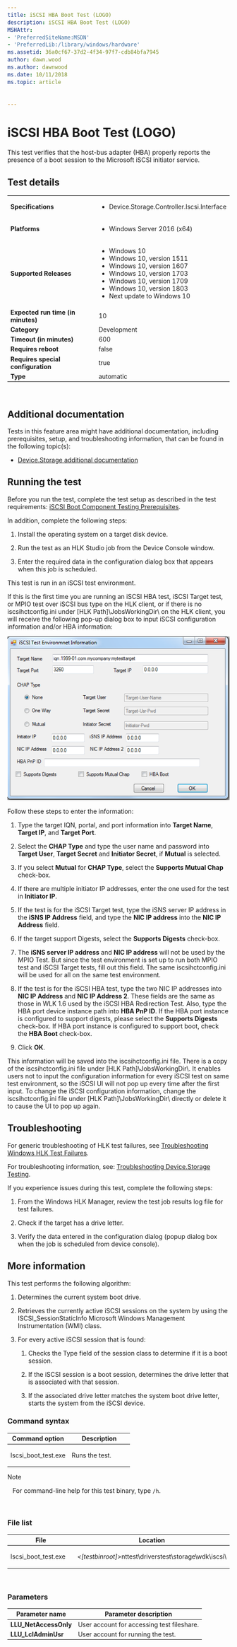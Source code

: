 ```yaml
---
title: iSCSI HBA Boot Test (LOGO)
description: iSCSI HBA Boot Test (LOGO)
MSHAttr:
- 'PreferredSiteName:MSDN'
- 'PreferredLib:/library/windows/hardware'
ms.assetid: 36a0cf67-37d2-4f34-97f7-cdb84bfa7945
author: dawn.wood
ms.author: dawnwood
ms.date: 10/11/2018
ms.topic: article


---
```


# <span id="p_hlk_test.ca7ad4d0-6950-4e2d-bdfe-b80c7873ba90"></span>iSCSI HBA Boot Test (LOGO)


This test verifies that the host-bus adapter (HBA) properly reports the presence of a boot session to the Microsoft iSCSI initiator service.

## Test details
|||
|---|---|
| **Specifications**  | <ul><li>Device.Storage.Controller.Iscsi.Interface</li></ul> |  
| **Platforms**   | <ul><li>Windows Server 2016 (x64)</li></ul> |
| **Supported Releases** | <ul><li>Windows 10</li><li>Windows 10, version 1511</li><li>Windows 10, version 1607</li><li>Windows 10, version 1703</li><li>Windows 10, version 1709</li><li>Windows 10, version 1803</li><li>Next update to Windows 10</li></ul> |
|**Expected run time (in minutes)**| 10 |
|**Category**| Development |
|**Timeout (in minutes)**| 600 |
|**Requires reboot**| false |
|**Requires special configuration**| true |
|**Type**| automatic |

 

## <span id="Additional_documentation"></span><span id="additional_documentation"></span><span id="ADDITIONAL_DOCUMENTATION"></span>Additional documentation


Tests in this feature area might have additional documentation, including prerequisites, setup, and troubleshooting information, that can be found in the following topic(s):

-   [Device.Storage additional documentation](device-storage-additional-documentation.md)

## <span id="Running_the_test"></span><span id="running_the_test"></span><span id="RUNNING_THE_TEST"></span>Running the test


Before you run the test, complete the test setup as described in the test requirements: [iSCSI Boot Component Testing Prerequisites](iscsi-boot-component-testing-prerequisites.md).

In addition, complete the following steps:

1.  Install the operating system on a target disk device.

2.  Run the test as an HLK Studio job from the Device Console window.

3.  Enter the required data in the configuration dialog box that appears when this job is scheduled.

This test is run in an iSCSI test environment.

If this is the first time you are running an iSCSI HBA test, iSCSI Target test, or MPIO test over iSCSI bus type on the HLK client, or if there is no iscsihctconfig.ini under \[HLK Path\]\\JobsWorkingDir\\ on the HLK client, you will receive the following pop-up dialog box to input iSCSI configuration information and/or HBA information:

![iscsi hba boot test (logo) ui](images/hck-win8-iscsi-hba-boot-test.png)

Follow these steps to enter the information:

1.  Type the target IQN, portal, and port information into **Target Name**, **Target IP**, and **Target Port**.

2.  Select the **CHAP Type** and type the user name and password into **Target User**, **Target Secret** and **Initiator Secret**, if **Mutual** is selected.

3.  If you select **Mutual** for **CHAP Type**, select the **Supports Mutual Chap** check-box.

4.  If there are multiple initiator IP addresses, enter the one used for the test in **Initiator IP**.

5.  If the test is for the iSCSI Target test, type the iSNS server IP address in the **iSNS IP Address** field, and type the **NIC IP address** into the **NIC IP Address** field.

6.  If the target support Digests, select the **Supports Digests** check-box.

7.  The **iSNS server IP address** and **NIC IP address** will not be used by the MPIO Test. But since the test environment is set up to run both MPIO test and iSCSI Target tests, fill out this field. The same iscsihctconfig.ini will be used for all on the same test environment.

8.  If the test is for the iSCSI HBA test, type the two NIC IP addresses into **NIC IP Address** and **NIC IP Address 2**. These fields are the same as those in WLK 1.6 used by the iSCSI HBA Redirection Test. Also, type the HBA port device instance path into **HBA PnP ID**. If the HBA port instance is configured to support digests, please select the **Supports Digests** check-box. If HBA port instance is configured to support boot, check the **HBA Boot** check-box.

9.  Click **OK**.

This information will be saved into the iscsihctconfig.ini file. There is a copy of the iscsihctconfig.ini file under \[HLK Path\]\\JobsWorkingDir\\. It enables users not to input the configuration information for every iSCSI test on same test environment, so the iSCSI UI will not pop up every time after the first input. To change the iSCSI configuration information, change the iscsihctconfig.ini file under \[HLK Path\]\\JobsWorkingDir\\ directly or delete it to cause the UI to pop up again.

## <span id="Troubleshooting"></span><span id="troubleshooting"></span><span id="TROUBLESHOOTING"></span>Troubleshooting


For generic troubleshooting of HLK test failures, see [Troubleshooting Windows HLK Test Failures](..\user\troubleshooting-windows-hlk-test-failures.md).

For troubleshooting information, see: [Troubleshooting Device.Storage Testing](troubleshooting-devicestorage-testing.md).

If you experience issues during this test, complete the following steps:

1.  From the Windows HLK Manager, review the test job results log file for test failures.

2.  Check if the target has a drive letter.

3.  Verify the data entered in the configuration dialog (popup dialog box when the job is scheduled from device console).

## <span id="More_information"></span><span id="more_information"></span><span id="MORE_INFORMATION"></span>More information


This test performs the following algorithm:

1.  Determines the current system boot drive.

2.  Retrieves the currently active iSCSI sessions on the system by using the ISCSI\_SessionStaticInfo Microsoft Windows Management Instrumentation (WMI) class.

3.  For every active iSCSI session that is found:

    1.  Checks the Type field of the session class to determine if it is a boot session.

    2.  If the iSCSI session is a boot session, determines the drive letter that is associated with that session.

    3.  If the associated drive letter matches the system boot drive letter, starts the system from the iSCSI device.

### <span id="Command_syntax"></span><span id="command_syntax"></span><span id="COMMAND_SYNTAX"></span>Command syntax

<table>
<colgroup>
<col width="50%" />
<col width="50%" />
</colgroup>
<thead>
<tr class="header">
<th>Command option</th>
<th>Description</th>
</tr>
</thead>
<tbody>
<tr class="odd">
<td><p>Iscsi_boot_test.exe</p></td>
<td><p>Runs the test.</p></td>
</tr>
</tbody>
</table>

>[!NOTE]
>  
For command-line help for this test binary, type `/h`.

 

### <span id="File_list"></span><span id="file_list"></span><span id="FILE_LIST"></span>File list

<table>
<colgroup>
<col width="50%" />
<col width="50%" />
</colgroup>
<thead>
<tr class="header">
<th>File</th>
<th>Location</th>
</tr>
</thead>
<tbody>
<tr class="odd">
<td><p>Iscsi_boot_test.exe</p></td>
<td><p><em>&lt;[testbinroot]&gt;</em>nttest\driverstest\storage\wdk\iscsi\</p></td>
</tr>
</tbody>
</table>

 

### <span id="Parameters"></span><span id="parameters"></span><span id="PARAMETERS"></span>Parameters

| Parameter name         | Parameter description                      |
|------------------------|--------------------------------------------|
| **LLU\_NetAccessOnly** | User account for accessing test fileshare. |
| **LLU\_LclAdminUsr**   | User account for running the test.         |

 

 

 






